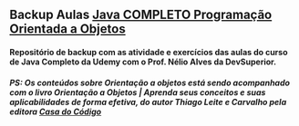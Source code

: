 ## Backup Aulas [Java COMPLETO Programação Orientada a Objetos](https://www.udemy.com/course/java-curso-completo/)
#### Repositório de backup com as atividade e exercícios das aulas do curso de Java Completo da Udemy com o Prof. Nélio Alves da DevSuperior.

##### PS: Os conteúdos sobre Orientação a objetos está sendo acompanhado com o livro Orientação a Objetos | Aprenda seus conceitos e suas aplicabilidades de forma efetiva, do autor Thiago Leite e Carvalho pela editora [Casa do Código](https://www.casadocodigo.com.br/products/livro-oo-conceitos) 
